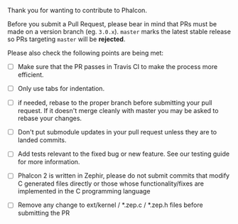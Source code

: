 Thank you for wanting to contribute to Phalcon.

Before you submit a Pull Request, please bear in mind that PRs must be made on a
version branch (eg. `3.0.x`). `master` marks the latest stable release so PRs
targeting `master` will be **rejected**.

Please also check the following points are being met:

- [ ] Make sure that the PR passes in Travis CI to make the process more efficient.
- [ ] Only use tabs for indentation.
- [ ] if needed, rebase to the proper branch before submitting your pull request.
      If it doesn't merge cleanly with master you may be asked to rebase your changes.
- [ ] Don't put submodule updates in your pull request unless they are to landed commits.
- [ ] Add tests relevant to the fixed bug or new feature. See our testing guide for
      more information.
- [ ] Phalcon 2 is written in Zephir, please do not submit commits that modify C generated
      files directly or those whose functionality/fixes are implemented in the C
      programming language
- [ ] Remove any change to ext/kernel / *.zep.c / *.zep.h files before submitting the PR

